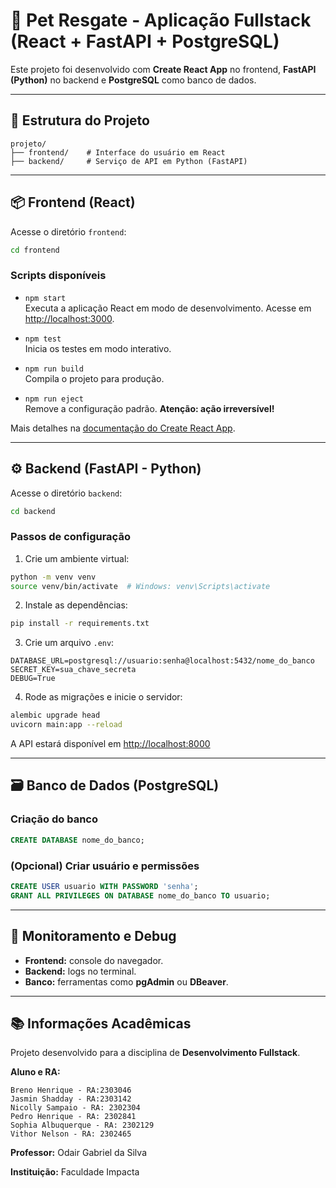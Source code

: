 # 🐾 Pet Resgate - Aplicação Fullstack (React + FastAPI + PostgreSQL)

Este projeto foi desenvolvido com **Create React App** no frontend, **FastAPI (Python)** no backend e **PostgreSQL** como banco de dados.

---

## 📁 Estrutura do Projeto

```
projeto/
├── frontend/    # Interface do usuário em React
├── backend/     # Serviço de API em Python (FastAPI)
```

---

## 📦 Frontend (React)

Acesse o diretório `frontend`:

```bash
cd frontend
```

### Scripts disponíveis

- `npm start`  
  Executa a aplicação React em modo de desenvolvimento. Acesse em [http://localhost:3000](http://localhost:3000).

- `npm test`  
  Inicia os testes em modo interativo.

- `npm run build`  
  Compila o projeto para produção.

- `npm run eject`  
  Remove a configuração padrão. **Atenção: ação irreversível!**

Mais detalhes na [documentação do Create React App](https://facebook.github.io/create-react-app/docs/getting-started).

---

## ⚙️ Backend (FastAPI - Python)

Acesse o diretório `backend`:

```bash
cd backend
```

### Passos de configuração

1. Crie um ambiente virtual:

```bash
python -m venv venv
source venv/bin/activate  # Windows: venv\Scripts\activate
```

2. Instale as dependências:

```bash
pip install -r requirements.txt
```

3. Crie um arquivo `.env`:

```env
DATABASE_URL=postgresql://usuario:senha@localhost:5432/nome_do_banco
SECRET_KEY=sua_chave_secreta
DEBUG=True
```

4. Rode as migrações e inicie o servidor:

```bash
alembic upgrade head
uvicorn main:app --reload
```

A API estará disponível em [http://localhost:8000](http://localhost:8000)

---

## 🗃️ Banco de Dados (PostgreSQL)

### Criação do banco

```sql
CREATE DATABASE nome_do_banco;
```

### (Opcional) Criar usuário e permissões

```sql
CREATE USER usuario WITH PASSWORD 'senha';
GRANT ALL PRIVILEGES ON DATABASE nome_do_banco TO usuario;
```

---

## 🧪 Monitoramento e Debug

- **Frontend:** console do navegador.
- **Backend:** logs no terminal.
- **Banco:** ferramentas como **pgAdmin** ou **DBeaver**.

---

## 📚 Informações Acadêmicas

Projeto desenvolvido para a disciplina de **Desenvolvimento Fullstack**.

**Aluno e RA:** 
```
Breno Henrique - RA:2303046
Jasmin Shadday - RA:2303142
Nicolly Sampaio - RA: 2302304
Pedro Henrique - RA: 2302841
Sophia Albuquerque - RA: 2302129
Vithor Nelson - RA: 2302465
```

**Professor:** Odair Gabriel da Silva

**Instituição:** Faculdade Impacta


